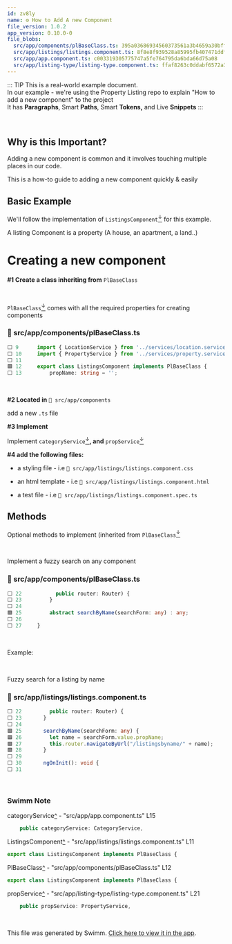 ```yaml
---
id: zv8ly
name: ⚙️ How to Add A new Component
file_version: 1.0.2
app_version: 0.10.0-0
file_blobs:
  src/app/components/plBaseClass.ts: 395a03686934560373561a3b4659a30bffdedea4
  src/app/listings/listings.component.ts: 8f8e8f939528a85995fb407471ddf494b79c3b60
  src/app/app.component.ts: c003319305775747a5fe764795da6bda66d75a08
  src/app/listing-type/listing-type.component.ts: ffaf8263c0ddabf6572a31212f414e7fc206c856
---
```


<!--BANNER-->
::: TIP
This is a real-world example document.  
In our example - we're using the Property Listing repo to explain "How to add a new component" to the project  
It has **Paragraphs**, Smart **Paths**, Smart **Tokens,** and Live **Snippets**
:::

<br/>




## Why is this Important?

Adding a new component is common and it involves touching multiple places in our code.

This is a how-to guide to adding a new component quickly & easily




## Basic Example

We'll follow the implementation of `ListingsComponent`[<sup id="1iCFu2">↓</sup>](#f-1iCFu2) for this example.

A listing Component is a property (A house, an apartment, a land..)




# Creating a new component

**#1 Create a class inheriting from** `PlBaseClass`

<br/>

`PlBaseClass`[<sup id="Fs8t0">↓</sup>](#f-Fs8t0) comes with all the required properties for creating components
<!-- NOTE-swimm-snippet: the lines below link your snippet to Swimm -->
### 📄 src/app/components/plBaseClass.ts
```typescript
⬜ 9      import { LocationService } from '../services/location.service';
⬜ 10     import { PropertyService } from '../services/property.service';
⬜ 11     
🟩 12     export class ListingsComponent implements PlBaseClass {
⬜ 13         propName: string = '';
```

<br/>

**#2 Located in** `📄 src/app/components`

add a new `.ts` file




**#3 Implement**

Implement `categoryService`[<sup id="ZtnDEE">↓</sup>](#f-ZtnDEE)**, and** `propService`[<sup id="Z13pftq">↓</sup>](#f-Z13pftq)




**#4 add the following files:**

*   a styling file - i.e `📄 src/app/listings/listings.component.css`
    
*   an html template - i.e `📄 src/app/listings/listings.component.html`
    
*   a test file - i.e `📄 src/app/listings/listings.component.spec.ts`
    




## Methods

Optional methods to implement (inherited from `PlBaseClass`[<sup id="Fs8t0">↓</sup>](#f-Fs8t0)

<br/>

Implement a fuzzy search on any component
<!-- NOTE-swimm-snippet: the lines below link your snippet to Swimm -->
### 📄 src/app/components/plBaseClass.ts
```typescript
⬜ 22           public router: Router) {
⬜ 23         }
⬜ 24     
🟩 25         abstract searchByName(searchForm: any) : any;
⬜ 26          
⬜ 27     }
```

<br/>

Example:

<br/>

Fuzzy search for a listing by name
<!-- NOTE-swimm-snippet: the lines below link your snippet to Swimm -->
### 📄 src/app/listings/listings.component.ts
```typescript
⬜ 22         public router: Router) {
⬜ 23       }
⬜ 24     
🟩 25       searchByName(searchForm: any) {
🟩 26         let name = searchForm.value.propName;
🟩 27         this.router.navigateByUrl("/listingsbyname/" + name);
🟩 28       }
⬜ 29     
⬜ 30       ngOnInit(): void {
⬜ 31     
```

<br/>

<!-- THIS IS AN AUTOGENERATED SECTION. DO NOT EDIT THIS SECTION DIRECTLY -->
### Swimm Note

<span id="f-ZtnDEE">categoryService</span>[^](#ZtnDEE) - "src/app/app.component.ts" L15
```typescript
    public categoryService: CategoryService,
```

<span id="f-1iCFu2">ListingsComponent</span>[^](#1iCFu2) - "src/app/listings/listings.component.ts" L11
```typescript
export class ListingsComponent implements PlBaseClass {
```

<span id="f-Fs8t0">PlBaseClass</span>[^](#Fs8t0) - "src/app/components/plBaseClass.ts" L12
```typescript
export class ListingsComponent implements PlBaseClass {
```

<span id="f-Z13pftq">propService</span>[^](#Z13pftq) - "src/app/listing-type/listing-type.component.ts" L21
```typescript
    public propService: PropertyService,
```

<br/>

This file was generated by Swimm. [Click here to view it in the app](http://localhost:5000/repos/Z2l0aHViJTNBJTNBcHJvcGVydHktbGlzdGluZy1zYW5kYm94JTNBJTNBc3dpbW1pbw==/docs/zv8ly).